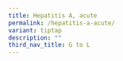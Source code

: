 ```yaml
---
title: Hepatitis A, acute
permalink: /hepatitis-a-acute/
variant: tiptap
description: ""
third_nav_title: G to L
---
```

